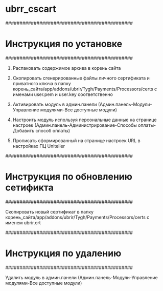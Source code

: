 # ubrr_cscart

#############################################
#          Инструкция по установке          #
#############################################


1) Распаковать содержимое архива в корень сайта

2) Скопировать сгенерированные файлы личного сертификата и приватного ключа в папку корень_сайта/app/addons/ubrir/Tygh/Payments/Processors/certs c именами user.pem и user.key соответственно

3) Активировать модуль в админ.панели (Админ.панель-Модули-Управление модулями-Все доступные модули)

4) Настроить модуль используя персональные данные на странице настроек (Админ.панель-Администрирование-Способы оплаты-Добавить способ оплаты)

5) Прописать сформированный на странице настроек URL в настройках ПЦ Uniteller 






#############################################
#   Инструкция по обновлению сетификта      #
#############################################


Скопировать новый сертификат в папку корень_сайта/app/addons/ubrir/Tygh/Payments/Processors/certs c именем ubrir.crt





#############################################
#              Инструкция по удалению      #
#############################################


Удалить модуль в админ.панели (Админ.панель-Модули-Управление модулями-Все доступные модули)

